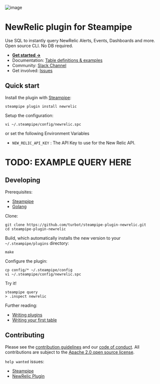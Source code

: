 ![image](https://hub.steampipe.io/images/plugins/turbot/newrelic-social-graphic.png)

# NewRelic plugin for Steampipe

Use SQL to instantly query NewRelic Alerts, Events, Dashboards and more. Open source CLI. No DB required.

- **[Get started ->](https://hub.steampipe.io/plugins/turbot/newrelic)**
- Documentation: [Table definitions & examples](https://hub.steampipe.io/plugins/turbot/newrelic/tables)
- Community: [Slack Channel](https://steampipe.io/community/join)
- Get involved: [Issues](https://github.com/turbot/steampipe-plugin-newrelic/issues)

## Quick start

Install the plugin with [Steampipe](https://steampipe.io):

```shell
steampipe plugin install newrelic
```

Setup the configuration:

```shell
vi ~/.steampipe/config/newrelic.spc
```

or set the following Environment Variables

- `NEW_RELIC_API_KEY` : The API Key to use for the New Relic API.

# TODO: EXAMPLE QUERY HERE

## Developing

Prerequisites:

- [Steampipe](https://steampipe.io/downloads)
- [Golang](https://golang.org/doc/install)

Clone:

```shell
git clone https://github.com/turbot/steampipe-plugin-newrelic.git
cd steampipe-plugin-newrelic
```

Build, which automatically installs the new version to your `~/.steampipe/plugins` directory:

```shell
make
```

Configure the plugin:

```shell
cp config/* ~/.steampipe/config
vi ~/.steampipe/config/newrelic.spc
```

Try it!

```shell
steampipe query
> .inspect newrelic
```

Further reading:

- [Writing plugins](https://steampipe.io/docs/develop/writing-plugins)
- [Writing your first table](https://steampipe.io/docs/develop/writing-your-first-table)

## Contributing

Please see the [contribution guidelines](https://github.com/turbot/steampipe/blob/main/CONTRIBUTING.md) and our [code of conduct](https://github.com/turbot/steampipe/blob/main/CODE_OF_CONDUCT.md). All contributions are subject to the [Apache 2.0 open source license](https://github.com/turbot/steampipe-plugin-pagerduty/blob/main/LICENSE).

`help wanted` issues:

- [Steampipe](https://github.com/turbot/steampipe/labels/help%20wanted)
- [NewRelic Plugin](https://github.com/turbot/steampipe-plugin-newrelic/labels/help%20wanted)

